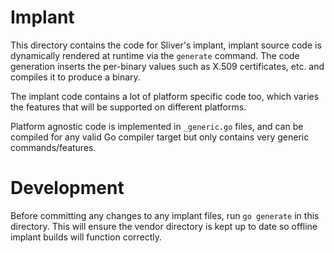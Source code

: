 Implant
=======

This directory contains the code for Sliver's implant, implant source code is dynamically
rendered at runtime via the `generate` command. The code generation inserts the per-binary
values such as X.509 certificates, etc. and compiles it to produce a binary.

The implant code contains a lot of platform specific code too, which varies the features
that will be supported on different platforms.

Platform agnostic code is implemented in `_generic.go` files, and can be compiled for any
valid Go compiler target but only contains very generic commands/features.

Development
===========

Before committing any changes to any implant files, run `go generate` in this directory. This
will ensure the vendor directory is kept up to date so offline implant builds will function
correctly.

